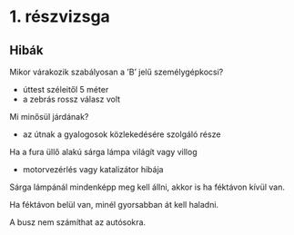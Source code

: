 # 1. részvizsga

## Hibák

Mikor várakozik szabályosan a ’B’ jelű személygépkocsi?
- úttest széleitől 5 méter
- a zebrás rossz válasz volt

Mi minősül járdának?
- az útnak a gyalogosok közlekedésére szolgáló része

Ha a fura üllő alakú sárga lámpa világít vagy villog
- motorvezérlés vagy katalizátor hibája

Sárga lámpánál mindenképp meg kell állni, akkor is ha féktávon kívül van.

Ha féktávon belül van, minél gyorsabban át kell haladni.

A busz nem számíthat az autósokra.